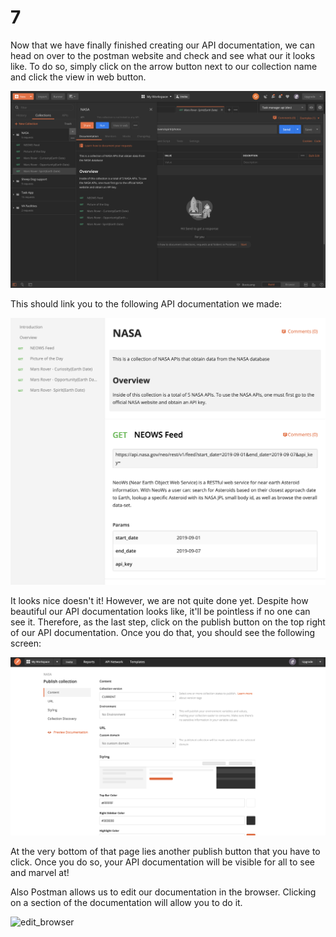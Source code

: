 # 7

Now that we have finally finished creating our API documentation, we can head on over to the postman website and check and see what our it looks like. To do so, simply click on the arrow button next to our collection name and click the view in web button.

![](../../../.gitbook/assets/screen-shot-2020-02-19-at-11.35.49-pm.png)

This should link you to the following API documentation we made:

![](../../../.gitbook/assets/screen-shot-2020-02-19-at-11.52.24-pm.png)

It looks nice doesn't it! However, we are not quite done yet. Despite how beautiful our API documentation looks like, it'll be pointless if no one can see it. Therefore, as the last step, click on the publish button on the top right of our API documentation. Once you do that, you should see the following screen:

![](../../../.gitbook/assets/screen-shot-2020-02-19-at-11.55.28-pm.png)

At the very bottom of that page lies another publish button that you have to click. Once you do so, your API documentation will be visible for all to see and marvel at!

Also Postman allows us to edit our documentation in the browser. Clicking on a section of the documentation will allow you to do it.

![edit\_browser](https://user-images.githubusercontent.com/45149376/75286623-a5cfe980-57cd-11ea-9bae-e631349d76f9.PNG)

